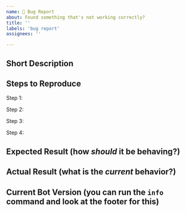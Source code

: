 ```yaml
---
name: 🐞 Bug Report
about: Found something that's not working correctly?
title: ''
labels: 'bug report'
assignees: ''

---
```


## Short Description

## Steps to Reproduce

Step 1: 

Step 2: 

Step 3: 

Step 4: 

## Expected Result (how *should* it be behaving?)

## Actual Result (what is the *current* behavior?)

## Current Bot Version (you can run the `info` command and look at the footer for this)

